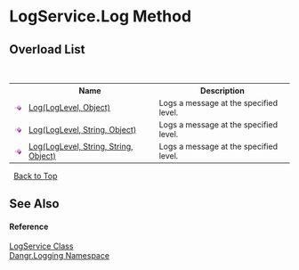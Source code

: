 # LogService.Log Method 
 


## Overload List
&nbsp;<table><tr><th></th><th>Name</th><th>Description</th></tr><tr><td>![Public method](media/pubmethod.gif "Public method")</td><td><a href="M_Dangr_Logging_LogService_Log">Log(LogLevel, Object)</a></td><td>
Logs a message at the specified level.</td></tr><tr><td>![Public method](media/pubmethod.gif "Public method")</td><td><a href="M_Dangr_Logging_LogService_Log_1">Log(LogLevel, String, Object)</a></td><td>
Logs a message at the specified level.</td></tr><tr><td>![Public method](media/pubmethod.gif "Public method")</td><td><a href="M_Dangr_Logging_LogService_Log_2">Log(LogLevel, String, String, Object)</a></td><td>
Logs a message at the specified level.</td></tr></table>&nbsp;
<a href="#logservice.log-method">Back to Top</a>

## See Also


#### Reference
<a href="T_Dangr_Logging_LogService">LogService Class</a><br /><a href="N_Dangr_Logging">Dangr.Logging Namespace</a><br />